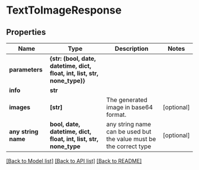 # TextToImageResponse


## Properties
Name | Type | Description | Notes
------------ | ------------- | ------------- | -------------
**parameters** | **{str: (bool, date, datetime, dict, float, int, list, str, none_type)}** |  | 
**info** | **str** |  | 
**images** | **[str]** | The generated image in base64 format. | [optional] 
**any string name** | **bool, date, datetime, dict, float, int, list, str, none_type** | any string name can be used but the value must be the correct type | [optional]

[[Back to Model list]](../README.md#documentation-for-models) [[Back to API list]](../README.md#documentation-for-api-endpoints) [[Back to README]](../README.md)



